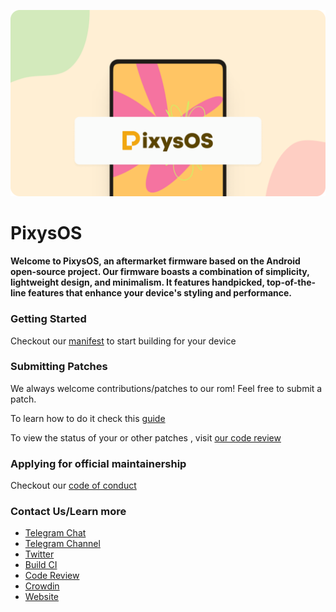 <p align="center">
<img src="https://github.com/PixysOS/Pixys_doc/raw/twelve/twelve-stuff/pixys_banner.png" >
</p>

# PixysOS #

**Welcome to PixysOS, an aftermarket firmware based on the Android open-source project. Our firmware boasts a combination of simplicity, lightweight design, and minimalism. It features handpicked, top-of-the-line features that enhance your device's styling and performance.**

### Getting Started ###

Checkout our [manifest](https://github.com/PixysOS/manifest) to start building for your device

### Submitting Patches ###

We always welcome contributions/patches to our rom! Feel free to submit a patch.

To learn how to do it check this [guide](https://github.com/PixysOS/Pixys_doc/blob/thirteen/gerrit-config.md)

To view the status of your or other patches , visit [our code review](http://gerrit.pixysos.com)

### Applying for official maintainership ###

Checkout our [code of conduct](https://github.com/PixysOS/official_devices#readme)

### Contact Us/Learn more ###

* [Telegram Chat](https://t.me/pixysos_chat)
* [Telegram Channel](https://t.me/PixysOS)
* [Twitter](https://twitter.com/Pixys_OS)
* [Build CI](https://control.pixysos.com/ci)
* [Code Review](https://gerrit.pixysos.com)
* [Crowdin](https://crowdin.com/project/pixysos)
* [Website](https://pixysos.com) 


